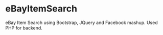# eBayItemSearch
eBay Item Search using Bootstrap, JQuery and Facebook mashup. Used PHP for backend.
